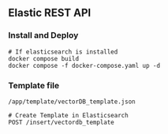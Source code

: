 ## Elastic REST API

### Install and Deploy
```
# If elasticsearch is installed
docker compose build
docker compose -f docker-compose.yaml up -d
```

### Template file
```
/app/template/vectorDB_template.json

# Create Template in Elasticsearch
POST /insert/vectordb_template 

```


